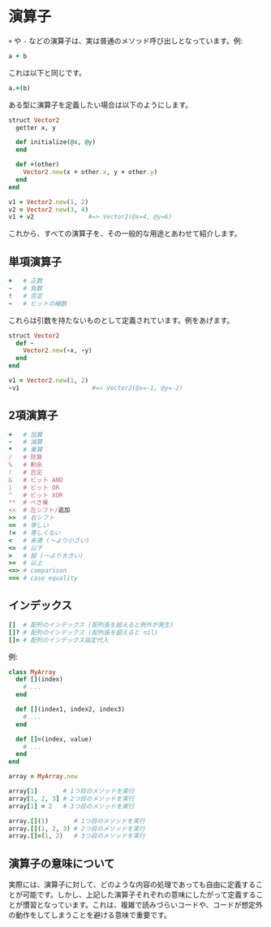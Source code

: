 # 演算子

`+` や `-` などの演算子は、実は普通のメソッド呼び出しとなっています。例:

```ruby
a + b
```

これは以下と同じです。

```ruby
a.+(b)
```

ある型に演算子を定義したい場合は以下のようにします。

```ruby
struct Vector2
  getter x, y

  def initialize(@x, @y)
  end

  def +(other)
    Vector2.new(x + other.x, y + other.y)
  end
end

v1 = Vector2.new(1, 2)
v2 = Vector2.new(3, 4)
v1 + v2               #=> Vector2(@x=4, @y=6)
```

これから、すべての演算子を、その一般的な用途とあわせて紹介します。

## 単項演算子

```ruby
+   # 正数
-   # 負数
!   # 否定
~   # ビットの補数
```

これらは引数を持たないものとして定義されています。例をあげます。

```ruby
struct Vector2
  def -
    Vector2.new(-x, -y)
  end
end

v1 = Vector2.new(1, 2)
-v1                    #=> Vector2(@x=-1, @y=-2)
```

## 2項演算子

```ruby
+   # 加算
-   # 減算
*   # 乗算
/   # 除算
%   # 剰余
!   # 否定
&   # ビット AND
|   # ビット OR
^   # ビット XOR
**  # べき乗
<<  # 左シフト/追加
>>  # 右シフト
==  # 等しい
!=  # 等しくない
<   # 未満 (〜より小さい)
<=  # 以下
>   # 超 (〜より大きい)
>=  # 以上
<=> # comparison
=== # case equality
```

## インデックス

```ruby
[]  # 配列のインデックス (配列長を超えると例外が発生)
[]? # 配列のインデックス (配列長を超えると nil)
[]= # 配列のインデックス指定代入
```

例:

```ruby
class MyArray
  def [](index)
    # ...
  end

  def [](index1, index2, index3)
    # ...
  end

  def []=(index, value)
    # ...
  end
end

array = MyArray.new

array[1]       # 1つ目のメソッドを実行
array[1, 2, 3] # 2つ目のメソッドを実行
array[1] = 2   # 3つ目のメソッドを実行

array.[](1)       # 1つ目のメソッドを実行
array.[](1, 2, 3) # 2つ目のメソッドを実行
array.[]=(1, 2)   # 3つ目のメソッドを実行
```

## 演算子の意味について

実際には、演算子に対して、どのような内容の処理であっても自由に定義することが可能です。しかし、上記した演算子それぞれの意味にしたがって定義することが慣習となっています。これは、複雑で読みづらいコードや、コードが想定外の動作をしてしまうことを避ける意味で重要です。

